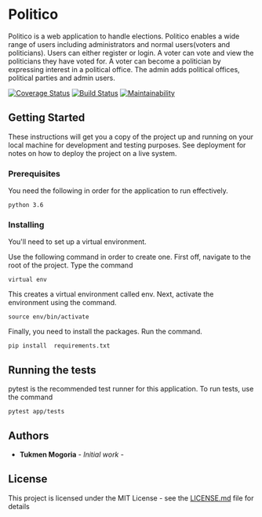 # Politico

Politico is a web application to handle elections. Politico enables a wide range of users including administrators and normal users(voters and politicians). Users can either register or login. A voter can vote and view the politicians they have voted for. A voter can become a politician by expressing interest in a political office. The admin adds political offices, political parties and admin users. 

[![Coverage Status](https://coveralls.io/repos/github/mogoria/Politico/badge.svg?branch=develop)](https://coveralls.io/github/mogoria/Politico?branch=develop)
[![Build Status](https://travis-ci.org/mogoria/Politico.svg?branch=develop)](https://travis-ci.org/mogoria/Politico)
[![Maintainability](https://api.codeclimate.com/v1/badges/1341fcb8087f9f135ab7/maintainability)](https://codeclimate.com/github/mogoria/Politico/maintainability)

## Getting Started

These instructions will get you a copy of the project up and running on your local machine for development and testing purposes. See deployment for notes on how to deploy the project on a live system.

### Prerequisites

You need the following in order for the application to run effectively.

```
python 3.6
```

### Installing

You'll need to set up a virtual environment.

Use the following command in order to create one. First off, navigate to the root of the project. Type the command

```
virtual env 
```

This creates a virtual environment called env.
Next, activate the environment using the command.

```
source env/bin/activate
```
Finally, you need to install the packages.
Run the command.

```
pip install  requirements.txt
```

## Running the tests

pytest is the recommended test runner for this application.
To run tests, use the command
```
pytest app/tests
```


## Authors

* **Tukmen Mogoria** - *Initial work* - 


## License

This project is licensed under the MIT License - see the [LICENSE.md](LICENSE.md) file for details


